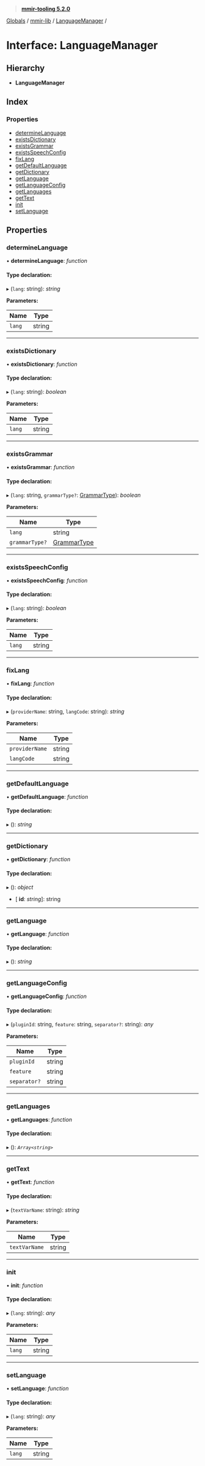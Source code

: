 > **[mmir-tooling 5.2.0](../README.md)**

[Globals](../README.md) / [mmir-lib](../modules/mmir_lib.md) / [LanguageManager](mmir_lib.languagemanager.md) /

# Interface: LanguageManager

## Hierarchy

* **LanguageManager**

## Index

### Properties

* [determineLanguage](mmir_lib.languagemanager.md#determinelanguage)
* [existsDictionary](mmir_lib.languagemanager.md#existsdictionary)
* [existsGrammar](mmir_lib.languagemanager.md#existsgrammar)
* [existsSpeechConfig](mmir_lib.languagemanager.md#existsspeechconfig)
* [fixLang](mmir_lib.languagemanager.md#fixlang)
* [getDefaultLanguage](mmir_lib.languagemanager.md#getdefaultlanguage)
* [getDictionary](mmir_lib.languagemanager.md#getdictionary)
* [getLanguage](mmir_lib.languagemanager.md#getlanguage)
* [getLanguageConfig](mmir_lib.languagemanager.md#getlanguageconfig)
* [getLanguages](mmir_lib.languagemanager.md#getlanguages)
* [getText](mmir_lib.languagemanager.md#gettext)
* [init](mmir_lib.languagemanager.md#init)
* [setLanguage](mmir_lib.languagemanager.md#setlanguage)

## Properties

###  determineLanguage

• **determineLanguage**: *function*

#### Type declaration:

▸ (`lang`: string): *string*

**Parameters:**

Name | Type |
------ | ------ |
`lang` | string |

___

###  existsDictionary

• **existsDictionary**: *function*

#### Type declaration:

▸ (`lang`: string): *boolean*

**Parameters:**

Name | Type |
------ | ------ |
`lang` | string |

___

###  existsGrammar

• **existsGrammar**: *function*

#### Type declaration:

▸ (`lang`: string, `grammarType?`: [GrammarType](../modules/mmir_lib.md#grammartype)): *boolean*

**Parameters:**

Name | Type |
------ | ------ |
`lang` | string |
`grammarType?` | [GrammarType](../modules/mmir_lib.md#grammartype) |

___

###  existsSpeechConfig

• **existsSpeechConfig**: *function*

#### Type declaration:

▸ (`lang`: string): *boolean*

**Parameters:**

Name | Type |
------ | ------ |
`lang` | string |

___

###  fixLang

• **fixLang**: *function*

#### Type declaration:

▸ (`providerName`: string, `langCode`: string): *string*

**Parameters:**

Name | Type |
------ | ------ |
`providerName` | string |
`langCode` | string |

___

###  getDefaultLanguage

• **getDefaultLanguage**: *function*

#### Type declaration:

▸ (): *string*

___

###  getDictionary

• **getDictionary**: *function*

#### Type declaration:

▸ (): *object*

* \[ **id**: *string*\]: string

___

###  getLanguage

• **getLanguage**: *function*

#### Type declaration:

▸ (): *string*

___

###  getLanguageConfig

• **getLanguageConfig**: *function*

#### Type declaration:

▸ (`pluginId`: string, `feature`: string, `separator?`: string): *any*

**Parameters:**

Name | Type |
------ | ------ |
`pluginId` | string |
`feature` | string |
`separator?` | string |

___

###  getLanguages

• **getLanguages**: *function*

#### Type declaration:

▸ (): *`Array<string>`*

___

###  getText

• **getText**: *function*

#### Type declaration:

▸ (`textVarName`: string): *string*

**Parameters:**

Name | Type |
------ | ------ |
`textVarName` | string |

___

###  init

• **init**: *function*

#### Type declaration:

▸ (`lang`: string): *any*

**Parameters:**

Name | Type |
------ | ------ |
`lang` | string |

___

###  setLanguage

• **setLanguage**: *function*

#### Type declaration:

▸ (`lang`: string): *any*

**Parameters:**

Name | Type |
------ | ------ |
`lang` | string |